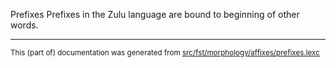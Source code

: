 Prefixes
Prefixes in the Zulu language are bound to beginning of other words.

* * *

<small>This (part of) documentation was generated from [src/fst/morphology/affixes/prefixes.lexc](https://github.com/giellalt/lang-zul-x-exp/blob/main/src/fst/morphology/affixes/prefixes.lexc)</small>
